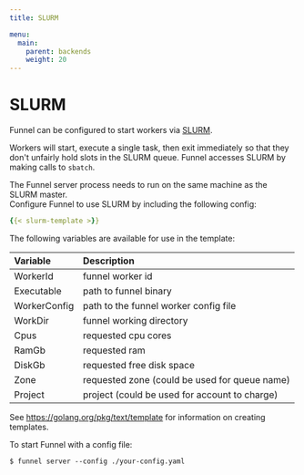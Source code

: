 ```yaml
---
title: SLURM

menu:
  main:
    parent: backends
    weight: 20
---
```


# SLURM

Funnel can be configured to start workers via [SLURM][slurm].  

Workers will start, execute a single task, then exit immediately so that they don't
unfairly hold slots in the SLURM queue. Funnel accesses SLURM by making calls
to `sbatch`.

The Funnel server process needs to run on the same machine as the SLURM master.  
Configure Funnel to use SLURM by including the following config:

```YAML
{{< slurm-template >}}
```
The following variables are available for use in the template:

| Variable    |  Description |
|:------------|:-------------|
|WorkerId     |  funnel worker id |
|Executable   |  path to funnel binary |
|WorkerConfig |  path to the funnel worker config file |
|WorkDir      |  funnel working directory |
|Cpus         |  requested cpu cores |
|RamGb        | requested ram |
|DiskGb       | requested free disk space |
|Zone         | requested zone (could be used for queue name) |
|Project      | project (could be used for account to charge) |

See https://golang.org/pkg/text/template for information on creating templates.

To start Funnel with a config file:
```shell
$ funnel server --config ./your-config.yaml
```

[slurm]: https://slurm.schedmd.com/
